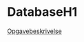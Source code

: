 # DatabaseH1
[Opgavebeskrivelse](https://www.notion.so/mercantec/Databaseprogrammering-1-og-Server-0ebaeb55660547cb8d7b4097b4fa9d84)
